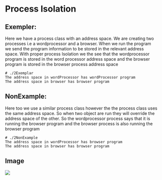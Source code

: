 # Process Isolation

## Exempler:

Here we have a process class with an address space. We are creating two
processes i.e a wordprocessor and a browser. When we run the program we send
the program information to be stored in the relevant address space. With
proper process Isolation we the see that the wordprocessor program is stored
in the word processor address space and the browser program is stored in the
browser process address space

```
# ./2Exemplar
The address space in wordProcessor has wordProcessor program
The address space in browser has browser program
```


## NonExample:

Here too we use a similar process class however the the process class uses the
same address space. So when two object are run they will override the address
space of the other. So the wordprocessor process says that it is running the
browser program and the browser process is also running the browser program
```
# ./2NonExample
The address space in wordProcessor has browser program
The address space in browser has browser program
```

## Image

![](https://github.com/UW-COSC-4010-5010-CYBER-FA-2017/foundational-concepts-in-cybersecurity-nix/raw/master/1/Image/ProcessIsolation.gif)


